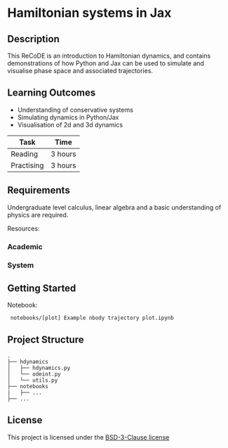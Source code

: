 <!-- Your Project title, make it sound catchy! -->

# Hamiltonian systems in Jax

<!-- Provide a short description to your project -->

## Description

This ReCoDE is an introduction to Hamiltonian dynamics, and contains demonstrations of how Python and Jax can be used to simulate and visualise phase space and associated trajectories.

## Learning Outcomes

- Understanding of conservative systems
- Simulating dynamics in Python/Jax
- Visualisation of 2d and 3d dynamics

| Task       | Time    |
| ---------- | ------- |
| Reading    | 3 hours |
| Practising | 3 hours |

## Requirements

Undergraduate level calculus, linear algebra and a basic understanding of physics are required.

Resources:

<!--
If your exemplar requires students to have a background knowledge of something
especially this is the place to mention that.

List any resources you would recommend to get the students started.

If there is an existing exemplar in the ReCoDE repositories link to that.
-->

### Academic

<!-- List the system requirements and how to obtain them, that can be as simple
as adding a hyperlink to as detailed as writting step-by-step instructions.
How detailed the instructions should be will vary on a case-by-case basis.

Here are some examples:

- 50 GB of disk space to hold Dataset X
- Anaconda
- Python 3.11 or newer
- Access to the HPC
- PETSc v3.16
- gfortran compiler
- Paraview
-->

### System

<!-- Instructions on how the student should start going through the exemplar.

Structure this section as you see fit but try to be clear, concise and accurate
when writing your instructions.

For example:
Start by watching the introduction video,
then study Jupyter notebooks 1-3 in the `intro` folder
and attempt to complete exercise 1a and 1b.

Once done, start going through through the PDF in the `main` folder.
By the end of it you should be able to solve exercises 2 to 4.

A final exercise can be found in the `final` folder.

Solutions to the above can be found in `solutions`.
-->

## Getting Started

Notebook:

``` notebooks/[plot] Example nbody trajectory plot.ipynb```

<!-- An overview of the files and folder in the exemplar.
Not all files and directories need to be listed, just the important
sections of your project, like the learning material, the code, the tests, etc.

A good starting point is using the command `tree` in a terminal(Unix),
copying its output and then removing the unimportant parts.

You can use ellipsis (...) to suggest that there are more files or folders
in a tree node.

-->

## Project Structure

```log
.
├── hdynamics
│   ├── hdynamics.py
│   └── odeint.py
│   └── utils.py
├── notebooks
|   ├── ...
├── ...
```

## License

This project is licensed under the [BSD-3-Clause license](LICENSE.md)
